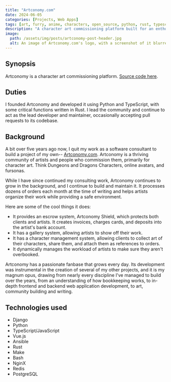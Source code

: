 ```yaml
---
title: "Artconomy.com"
date: 2024-06-05
categories: [Projects, Web Apps]
tags: [art, furry, anime, characters, open_source, python, rust, typescript, javascript]
description: "A character art commissioning platform built for an enthusiastic community."
image:
  path: /assets/img/posts/artconomy-post-header.jpg
  alt: An image of Artconomy.com's logo, with a screenshot of it blurred in the background.
---
```


## Synopsis

Artconomy is a character art commissioning platform. [Source code here](https://github.com/Kelketek/artconomy).

## Duties

I founded Artconomy and developed it using Python and TypeScript, with some critical functions written in Rust. I lead the community and continue to act as the lead developer and maintainer, occasionally accepting pull requests to its codebase.

## Background

A bit over five years ago now, I quit my work as a software consultant to build a project of my own-- [Artconomy.com](https://artconomy.com/). Artconomy is a thriving community of artists and people who commission them, primarily for character art. Think Dungeons and Dragons Characters, online avatars, and fursonas.

While I have since continued my consulting work, Artconomy continues to grow in the background, and I continue to build and maintain it. It processes dozens of orders each month at the time of writing and helps artists organize their work while providing a safe environment.

Here are some of the cool things it does:

* It provides an escrow system, Artconomy Shield, which protects both clients and artists. It creates invoices, charges cards, and deposits into the artist's bank account.
* It has a gallery system, allowing artists to show off their work.
* It has a character management system, allowing clients to collect art of their characters, share them, and attach them as references to orders.
* It dynamically manages the workload of artists to make sure they aren't overbooked.

Artconomy has a passionate fanbase that grows every day. Its development was instrumental in the creation of several of my other projects, and it is my magnum opus, drawing from nearly every discipline I've managed to build over the years, from an understanding of how bookkeeping works, to in-depth frontend and backend web application development, to art, community building and writing.

## Technologies used

* Django
* Python
* TypeScript/JavaScript
* Vue.js
* Ansible
* Rust
* Make
* Bash
* NginX
* Redis
* PostgreSQL
